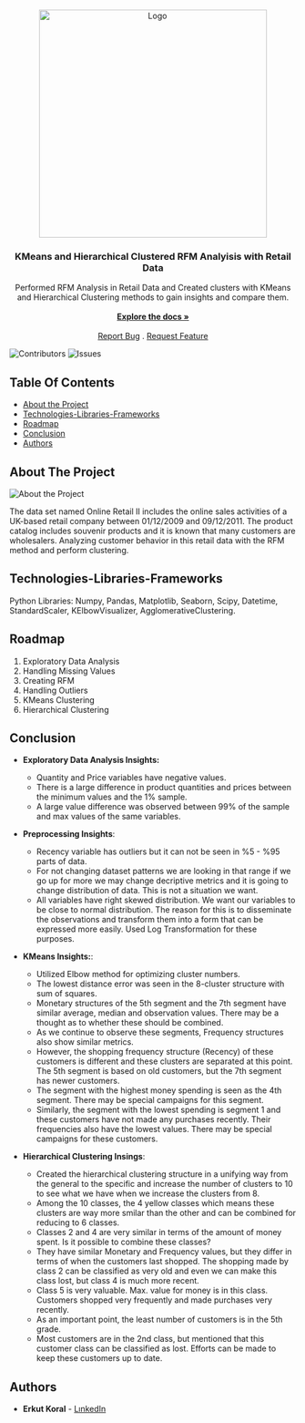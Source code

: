 <br/>
<p align="center">
  <a href="https://github.com/erkutkoral/KMeans-Hierarchical-Clustered-Retail-RFM">
    <img src="https://www.slidesalad.com/wp-content/uploads/2020/07/RFM-Customer-Segmentation-Model-PowerPoint-Templates-Slides.jpg" alt="Logo" width="400" height="400">
  </a>

  <h3 align="center">KMeans and Hierarchical Clustered RFM Analyisis with Retail Data</h3>

  <p align="center">
    Performed RFM Analysis in Retail Data and Created clusters with KMeans and Hierarchical Clustering methods to gain insights and compare them.
    <br/>
    <br/>
    <a href="https://github.com/erkutkoral/KMeans-Hierarchical-Clustered-Retail-RFM"><strong>Explore the docs »</strong></a>
    <br/>
    <br/>
    <a href="https://github.com/erkutkoral/KMeans-Hierarchical-Clustered-Retail-RFM/issues">Report Bug</a>
    .
    <a href="https://github.com/erkutkoral/KMeans-Hierarchical-Clustered-Retail-RFM/issues">Request Feature</a>
  </p>
</p>

![Contributors](https://img.shields.io/github/contributors/erkutkoral/Titanic_Classification?color=dark-green) ![Issues](https://img.shields.io/github/issues/erkutkoral/KMeans-Hierarchical-Clustered-Retail-RFM) 

## Table Of Contents

* [About the Project](#about-the-project)
* [Technologies-Libraries-Frameworks](#technologies-libraries-frameworks)
* [Roadmap](#roadmap)
* [Conclusion](#conclusion)
* [Authors](#authors)

## About The Project

![About the Project](https://www.responsedga.com/wp-content/uploads/2021/02/Incontent_image.png)

The data set named Online Retail II includes the online sales activities of a UK-based retail company between 01/12/2009 and 09/12/2011. The product catalog includes souvenir products and it is known that many customers are wholesalers.
Analyzing customer behavior in this retail data with the RFM method and perform clustering.


## Technologies-Libraries-Frameworks

Python Libraries: Numpy, Pandas, Matplotlib, Seaborn, Scipy, Datetime, StandardScaler, KElbowVisualizer, AgglomerativeClustering.

## Roadmap

1. Exploratory Data Analysis
2. Handling Missing Values
3. Creating RFM
4. Handling Outliers
5. KMeans Clustering
6. Hierarchical Clustering

## Conclusion
- **Exploratory Data Analysis Insights:**
  - Quantity and Price variables have negative values.
  - There is a large difference in product quantities and prices between the minimum values and the 1% sample.
  - A large value difference was observed between 99% of the sample and max values of the same variables.
  
- **Preprocessing Insights**:
  - Recency variable has outliers but it can not be seen in %5 - %95 parts of data.
  - For not changing dataset patterns we are looking in that range if we go up for more we may change decriptive metrics and it is going to change distribution of data. This is not a situation we want.
  - All variables have right skewed distribution. We want our variables to be close to normal distribution. The reason for this is to disseminate the observations and transform them into a form that can be expressed more easily. Used Log Transformation for these purposes.

- **KMeans Insights:**:
  - Utilized Elbow method for optimizing cluster numbers.
  - The lowest distance error was seen in the 8-cluster structure with sum of squares.
  - Monetary structures of the 5th segment and the 7th segment have similar average, median and observation values. There may be a thought as to whether these should be combined.
  - As we continue to observe these segments, Frequency structures also show similar metrics.
  - However, the shopping frequency structure (Recency) of these customers is different and these clusters are separated at this point. The 5th segment is based on old customers, but the 7th segment has newer customers.
  - The segment with the highest money spending is seen as the 4th segment. There may be special campaigns for this segment.
  - Similarly, the segment with the lowest spending is segment 1 and these customers have not made any purchases recently. Their frequencies also have the lowest values. There may be special campaigns for these customers.
 
- **Hierarchical Clustering Insings**:
  - Created the hierarchical clustering structure in a unifying way from the general to the specific and increase the number of clusters to 10 to see what we have when we increase the clusters from 8.
  - Among the 10 classes, the 4 yellow classes which means these clusters are way more smilar than the other and can be combined for reducing to 6 classes.
  - Classes 2 and 4 are very similar in terms of the amount of money spent. Is it possible to combine these classes?
  - They have similar Monetary and Frequency values, but they differ in terms of when the customers last shopped. The shopping made by class 2 can be classified as very old and even we can make this class lost, but class 4 is much more recent.
  - Class 5 is very valuable. Max. value for money is in this class. Customers shopped very frequently and made purchases very recently.
  - As an important point, the least number of customers is in the 5th grade.
  - Most customers are in the 2nd class, but mentioned that this customer class can be classified as lost. Efforts can be made to keep these customers up to date.


## Authors

* **Erkut Koral** - [LınkedIn](https://www.linkedin.com/in/erkutkoral/)

